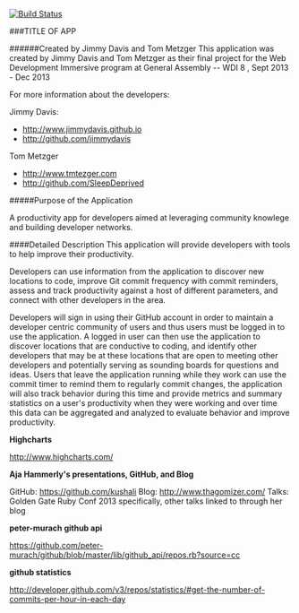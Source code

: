 [![Build Status](https://travis-ci.org/SleepDeprived/wdi_final_project.png?branch=testing)](https://travis-ci.org/SleepDeprived/wdi_final_project)

###TITLE OF APP

######Created by Jimmy Davis and Tom Metzger
This application was created by Jimmy Davis and Tom Metzger as their final project for the Web Development Immersive program at General Assembly -- WDI 8 , Sept 2013  - Dec 2013

For more information about the developers:

Jimmy Davis:

- <http://www.jimmydavis.github.io>
- <http://github.com/jimmydavis>

Tom Metzger

- <http://www.tmtezger.com>
- <http://github.com/SleepDeprived>

#####Purpose of the Application

A productivity app for developers aimed at leveraging community knowlege and building developer networks.



####Detailed Description
This application will provide developers with tools to help improve their productivity.

Developers can use information from the application to discover new locations to code, improve Git commit frequency with commit reminders, assess and track productivity against a host of different parameters, and connect with other developers in the area.

Developers will sign in using their GitHub account in order to maintain a developer centric community of users and thus users must be logged in to use the application. A logged in user can then use the application to discover locations that are conductive to coding, and identify other developers that may be at these locations that are open to meeting other developers and potentially serving as sounding boards for questions and ideas.  Users that leave the application running while they work can use the commit timer to remind them to regularly commit changes, the application will also track behavior during this time and provide metrics and summary statistics on a user's productivity when they were working and over time this data can be aggregated and analyzed to evaluate behavior and improve productivity.




**Highcharts**

http://www.highcharts.com/

**Aja Hammerly's presentations, GitHub, and Blog**

GitHub: https://github.com/kushali
Blog: http://www.thagomizer.com/
Talks: Golden Gate Ruby Conf 2013 specifically, other talks linked to through her blog

**peter-murach github api**

https://github.com/peter-murach/github/blob/master/lib/github_api/repos.rb?source=cc

**github statistics**

http://developer.github.com/v3/repos/statistics/#get-the-number-of-commits-per-hour-in-each-day

